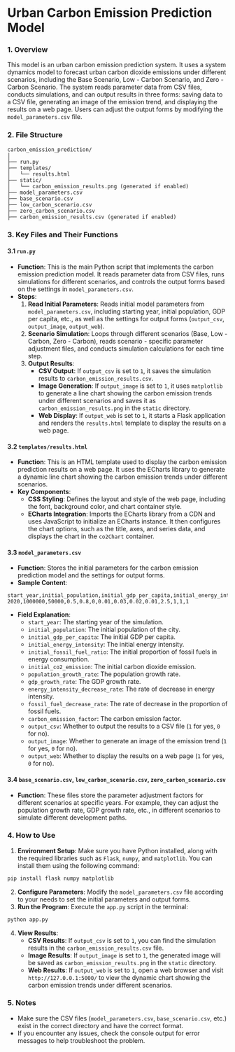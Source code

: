 # Urban Carbon Emission Prediction Model

### 1.  Overview
This model is an urban carbon emission prediction system. It uses a system dynamics model to forecast urban carbon dioxide emissions under different scenarios, including the Base Scenario, Low - Carbon Scenario, and Zero - Carbon Scenario. The system reads parameter data from CSV files, conducts simulations, and can output results in three forms: saving data to a CSV file, generating an image of the emission trend, and displaying the results on a web page. Users can adjust the output forms by modifying the `model_parameters.csv` file.

### 2. File Structure
```plaintext
carbon_emission_prediction/
│
├── run.py
├── templates/
│   └── results.html
├── static/
│   └── carbon_emission_results.png (generated if enabled)
├── model_parameters.csv
├── base_scenario.csv
├── low_carbon_scenario.csv
├── zero_carbon_scenario.csv
├── carbon_emission_results.csv (generated if enabled)
```

### 3. Key Files and Their Functions

#### 3.1 `run.py`
- **Function**: This is the main Python script that implements the carbon emission prediction model. It reads parameter data from CSV files, runs simulations for different scenarios, and controls the output forms based on the settings in `model_parameters.csv`.
- **Steps**:
    1. **Read Initial Parameters**: Reads initial model parameters from `model_parameters.csv`, including starting year, initial population, GDP per capita, etc., as well as the settings for output forms (`output_csv`, `output_image`, `output_web`).
    2. **Scenario Simulation**: Loops through different scenarios (Base, Low - Carbon, Zero - Carbon), reads scenario - specific parameter adjustment files, and conducts simulation calculations for each time step.
    3. **Output Results**:
        - **CSV Output**: If `output_csv` is set to `1`, it saves the simulation results to `carbon_emission_results.csv`.
        - **Image Generation**: If `output_image` is set to `1`, it uses `matplotlib` to generate a line chart showing the carbon emission trends under different scenarios and saves it as `carbon_emission_results.png` in the `static` directory.
        - **Web Display**: If `output_web` is set to `1`, it starts a Flask application and renders the `results.html` template to display the results on a web page.

#### 3.2 `templates/results.html`
- **Function**: This is an HTML template used to display the carbon emission prediction results on a web page. It uses the ECharts library to generate a dynamic line chart showing the carbon emission trends under different scenarios.
- **Key Components**:
    - **CSS Styling**: Defines the layout and style of the web page, including the font, background color, and chart container style.
    - **ECharts Integration**: Imports the ECharts library from a CDN and uses JavaScript to initialize an ECharts instance. It then configures the chart options, such as the title, axes, and series data, and displays the chart in the `co2Chart` container.

#### 3.3 `model_parameters.csv`
- **Function**: Stores the initial parameters for the carbon emission prediction model and the settings for output forms.
- **Sample Content**:
```plaintext
start_year,initial_population,initial_gdp_per_capita,initial_energy_intensity,initial_fossil_fuel_ratio,initial_co2_emission,population_growth_rate,gdp_growth_rate,energy_intensity_decrease_rate,fossil_fuel_decrease_rate,carbon_emission_factor,output_csv,output_image,output_web
2020,1000000,50000,0.5,0.8,0,0.01,0.03,0.02,0.01,2.5,1,1,1
```
- **Field Explanation**:
    - `start_year`: The starting year of the simulation.
    - `initial_population`: The initial population of the city.
    - `initial_gdp_per_capita`: The initial GDP per capita.
    - `initial_energy_intensity`: The initial energy intensity.
    - `initial_fossil_fuel_ratio`: The initial proportion of fossil fuels in energy consumption.
    - `initial_co2_emission`: The initial carbon dioxide emission.
    - `population_growth_rate`: The population growth rate.
    - `gdp_growth_rate`: The GDP growth rate.
    - `energy_intensity_decrease_rate`: The rate of decrease in energy intensity.
    - `fossil_fuel_decrease_rate`: The rate of decrease in the proportion of fossil fuels.
    - `carbon_emission_factor`: The carbon emission factor.
    - `output_csv`: Whether to output the results to a CSV file (`1` for yes, `0` for no).
    - `output_image`: Whether to generate an image of the emission trend (`1` for yes, `0` for no).
    - `output_web`: Whether to display the results on a web page (`1` for yes, `0` for no).

#### 3.4 `base_scenario.csv`, `low_carbon_scenario.csv`, `zero_carbon_scenario.csv`
- **Function**: These files store the parameter adjustment factors for different scenarios at specific years. For example, they can adjust the population growth rate, GDP growth rate, etc., in different scenarios to simulate different development paths.

### 4. How to Use
1. **Environment Setup**: Make sure you have Python installed, along with the required libraries such as `Flask`, `numpy`, and `matplotlib`. You can install them using the following command:
```bash
pip install flask numpy matplotlib
```
2. **Configure Parameters**: Modify the `model_parameters.csv` file according to your needs to set the initial parameters and output forms.
3. **Run the Program**: Execute the `app.py` script in the terminal:
```bash
python app.py
```
4. **View Results**:
    - **CSV Results**: If `output_csv` is set to `1`, you can find the simulation results in the `carbon_emission_results.csv` file.
    - **Image Results**: If `output_image` is set to `1`, the generated image will be saved as `carbon_emission_results.png` in the `static` directory.
    - **Web Results**: If `output_web` is set to `1`, open a web browser and visit `http://127.0.0.1:5000/` to view the dynamic chart showing the carbon emission trends under different scenarios.

### 5. Notes
- Make sure the CSV files (`model_parameters.csv`, `base_scenario.csv`, etc.) exist in the correct directory and have the correct format.
- If you encounter any issues, check the console output for error messages to help troubleshoot the problem.
